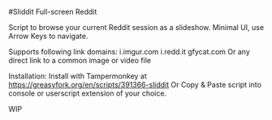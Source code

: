 #Sliddit
Full-screen Reddit

Script to browse your current Reddit session as a slideshow. Minimal UI, use Arrow Keys to navigate. 

Supports following link domains:
i.imgur.com
i.redd.it
gfycat.com
Or any direct link to a common image or video file

Installation:
Install with Tampermonkey at https://greasyfork.org/en/scripts/391366-sliddit
Or Copy & Paste script into console or userscript extension of your choice.


WIP

